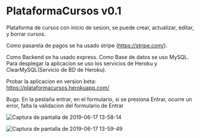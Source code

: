# PlataformaCursos v0.1

Plataforma de cursos con inicio de sesion, se puede crear, actualizar, editar, y borrar cursos.

Como pasarela de pagos se ha usado stripe (https://stripe.com/).

Como Backend se ha usado express.
Como Base de datos se uso MySQL.
Para desplegar la aplicacion se uso los servicios de Heroku y ClearMySQL(Servicio de BD de Heroku).

Probar la aplicacion en version beta: https://plataformacursos.herokuapp.com/

Bugs: En la pestaña entrar, en el formulario, si se presiona Entrar, ocurre un error, falta la validacion del formulario de Entrar

![Captura de pantalla de 2019-06-17 13-58-14](https://user-images.githubusercontent.com/31213239/59629229-fb64da00-9107-11e9-9524-d7a63599c366.png)

![Captura de pantalla de 2019-06-17 13-59-49](https://user-images.githubusercontent.com/31213239/59629338-3830d100-9108-11e9-96c9-d15351df2dc7.png)

